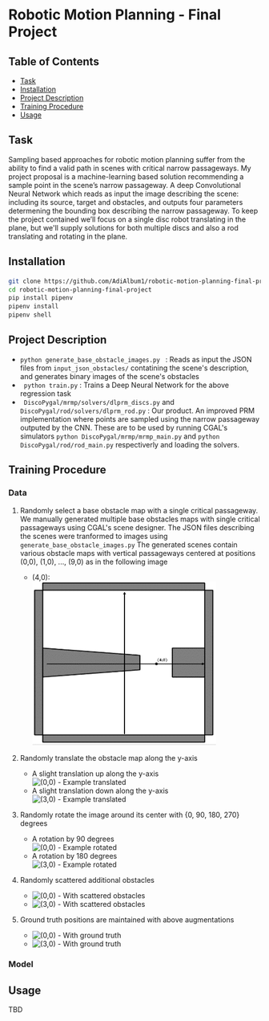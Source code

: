 # Robotic Motion Planning - Final Project

## Table of Contents

- [Task](#task)
- [Installation](#installation)
- [Project Description](#project_description)
- [Training Procedure](#training_procedure)
- [Usage](#usage)

## Task
Sampling based approaches for robotic motion planning suffer from the ability to find a valid path in scenes with critical narrow passageways. My project proposal is a machine-learning based solution recommending a sample point in the scene’s narrow passageway.
A deep Convolutional Neural Network which reads as input the image describing the scene: including its source, target and obstacles, and outputs four parameters determening the bounding box describing the narrow passageway.
To keep the project contained we’ll focus on a single disc robot translating in the plane, but we'll supply solutions for both multiple discs and also a rod translating and rotating in the plane.

## Installation
```sh
git clone https://github.com/AdiAlbum1/robotic-motion-planning-final-project
cd robotic-motion-planning-final-project
pip install pipenv
pipenv install
pipenv shell
```

## Project Description
- ```python generate_base_obstacle_images.py ``` : Reads as input the JSON files from ```input_json_obstacles/``` contatining the scene's description, and generates binary images of the scene's obstacles
- ``` python train.py``` : Trains a Deep Neural Network for the above regression task
- ``` DiscoPygal/mrmp/solvers/dlprm_discs.py``` and ``` DiscoPygal/rod/solvers/dlprm_rod.py``` : Our product. An improved PRM implementation where points are sampled using the narrow passageway outputed by the CNN. These are to be used by running CGAL's simulators ```python DiscoPygal/mrmp/mrmp_main.py``` and ```python DiscoPygal/rod/rod_main.py``` respectiverly and loading the solvers.

## Training Procedure
### Data
1. Randomly select a base obstacle map with a single critical passageway.
   <br>We manually generated multiple base obstacles maps with single critical passageways using CGAL's scene designer.
   The JSON files describing the scenes were tranformed to images using ```generate_base_obstacle_images.py```
   The generated scenes contain various obstacle maps with vertical passageways centered at positions (0,0), (1,0), ..., (9,0)
   as in the following image
    * (4,0):
    <br>![(0,0) - Example](samples/base_(4,0).png)

2. Randomly translate the obstacle map along the y-axis
    * A slight translation up along the y-axis
    <br>![(0,0) - Example translated](samples/base_(0,0)\_translated.png)
    * A slight translation down along the y-axis
    <br>![(3,0) - Example translated](samples/base_(3,0)\_translated.png)

3. Randomly rotate the image around its center with {0, 90, 180, 270} degrees
    * A rotation by 90 degrees
    <br>![(0,0) - Example rotated](samples/base_(0,0)\_rotated.png)
    * A rotation by 180 degrees
    <br>![(3,0) - Example rotated](samples/base_(3,0)\_rotated.png)

4. Randomly scattered additional obstacles
    * ![(0,0) - With scattered obstacles](samples/base_(0,0)\_with_obstacles.png)
    * ![(3,0) - With scattered obstacles](samples/base_(3,0)\_with_obstacles.png)

5. Ground truth positions are maintained with above augmentations
    * ![(0,0) - With ground truth](samples/base_(0,0)\_with_obstacles_gt.png)
    * ![(3,0) - With ground truth](samples/base_(3,0)\_with_obstacles_gt.png)

### Model

## Usage
TBD